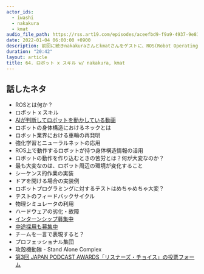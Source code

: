 ```yaml
---
actor_ids:
  - iwashi
  - nakakura
  - kmat
audio_file_path: https://rss.art19.com/episodes/aceefbd9-f9a9-4937-9e81-078522aa6c27.mp3
date: 2022-01-04 06:00:00 +0900
description: 前回に続きnakakuraさんとkmatさんをゲストに、ROS(Robot Operating System)、ロボット x スキル、ロボットに対するプログラミングの課題、テストフィードバックサイクル、などについて語っていただいたエピソードです。
duration: "20:42"
layout: article
title: 64. ロボット x スキル w/ nakakura, kmat
---
```


## 話したネタ

- ROSとは何か？
- ロボット x スキル
- [AIが判断してロボットを動かしている動画](https://drive.google.com/file/d/11TMMHUMRf3ppzKEwlQtF6RAB0Ff0G0CL/view?usp=sharing)
- ロボットの身体構造におけるネックとは
- ロボット業界における車輪の再発明
- 強化学習とニューラルネットの応用
- ROS上で動作するロボットが持つ身体構造情報の活用
- ロボットの動作を作り込むときの苦労とは？何が大変なのか？
- 最も大変なのは、ロボット周辺の環境が変化すること
- シーケンス的作業の実装
- ドアを開ける場合の実装例
- ロボットプログラミングに対するテストはめちゃめちゃ大変？
- テストのフィードバックサイクル
- 物理シミュレータの利用
- ハードウェアの劣化・故障
- [インターンシップ募集中](https://www.ntt.com/about-us/recruit/event/event01.html)
- [中途採用も募集中](https://hrmos.co/pages/nttcom0033/jobs/0011314)
- チームを一言で表現すると？
- プロフェッショナル集団
- 攻殻機動隊 - Stand Alone Complex
- [第3回 JAPAN PODCAST AWARDS「リスナーズ・チョイス」の投票フォーム](https://ssl.1242.com/aplform/form/aplform.php?fcode=jpa2021_listener)